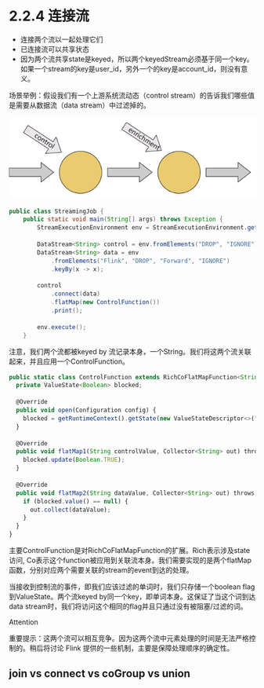 # 2.2.4 连接流

* 连接两个流以一起处理它们
* 已连接流可以共享状态
* 因为两个流共享state是keyed，所以两个keyedStream必须基于同一个key。如果一个stream的key是user\_id，另外一个的key是account\_id，则没有意义。

场景举例：假设我们有一个上游系统流动态（control stream）的告诉我们哪些值是需要从数据流（data stream）中过滤掉的。

![](../../../.gitbook/assets/image.png)

```java
public class StreamingJob {
    public static void main(String[] args) throws Exception {
        StreamExecutionEnvironment env = StreamExecutionEnvironment.getExecutionEnvironment();
        
        DataStream<String> control = env.fromElements("DROP", "IGNORE").keyBy(x -> x);
        DataStream<String> data = env
            .fromElements("Flink", "DROP", "Forward", "IGNORE")
            .keyBy(x -> x);
        
        control
            .connect(data)
            .flatMap(new ControlFunction())
            .print();
        
        env.execute();
    }

```

注意，我们两个流都被keyed by 流记录本身，一个String。我们将这两个流关联起来，并且应用一个ControlFunction。

```javascript
public static class ControlFunction extends RichCoFlatMapFunction<String, String, String> {
  private ValueState<Boolean> blocked;
    
  @Override
  public void open(Configuration config) {
    blocked = getRuntimeContext().getState(new ValueStateDescriptor<>("blocked", Boolean.class));
  }

  @Override
  public void flatMap1(String controlValue, Collector<String> out) throws Exception {
    blocked.update(Boolean.TRUE);
  }
    
  @Override
  public void flatMap2(String dataValue, Collector<String> out) throws Exception {
    if (blocked.value() == null) {
      out.collect(dataValue);
    }
  }
}
```

主要ControlFunction是对RichCoFlatMapFunction的扩展。Rich表示涉及state访问, Co表示这个function被应用到关联流本身。我们需要实现的是两个flatMap函数，分别对应两个需要关联的stream的event到达的处理。

当接收到控制流的事件，即我们应该过滤的单词时，我们只存储一个boolean flag到ValueState。两个流keyed by同一个key，即单词本身。这保证了当这个词到达data stream时，我们将访问这个相同的flag并且只通过没有被阻塞/过滤的词。

Attention

重要提示：这两个流可以相互竞争。因为这两个流中元素处理的时间是无法严格控制的。稍后将讨论 Flink 提供的一些机制，主要是保障处理顺序的确定性。

## join vs connect vs coGroup vs union <a href="#mozgf" id="mozgf"></a>



